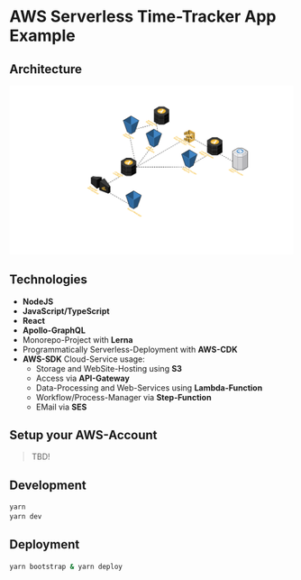 # AWS Serverless Time-Tracker App Example

## Architecture

![Architecture](./architecture.png)

## Technologies

* **NodeJS**
* **JavaScript/TypeScript**
* **React**
* **Apollo-GraphQL**
* Monorepo-Project with **Lerna**
* Programmatically Serverless-Deployment with **AWS-CDK**
* **AWS-SDK** Cloud-Service usage:
  * Storage and WebSite-Hosting using **S3**
  * Access via **API-Gateway**
  * Data-Processing and Web-Services using **Lambda-Function**
  * Workflow/Process-Manager via **Step-Function**
  * EMail via **SES**

## Setup your AWS-Account

> TBD!

## Development

```bash
yarn
yarn dev
```

## Deployment

```bash
yarn bootstrap & yarn deploy
```
